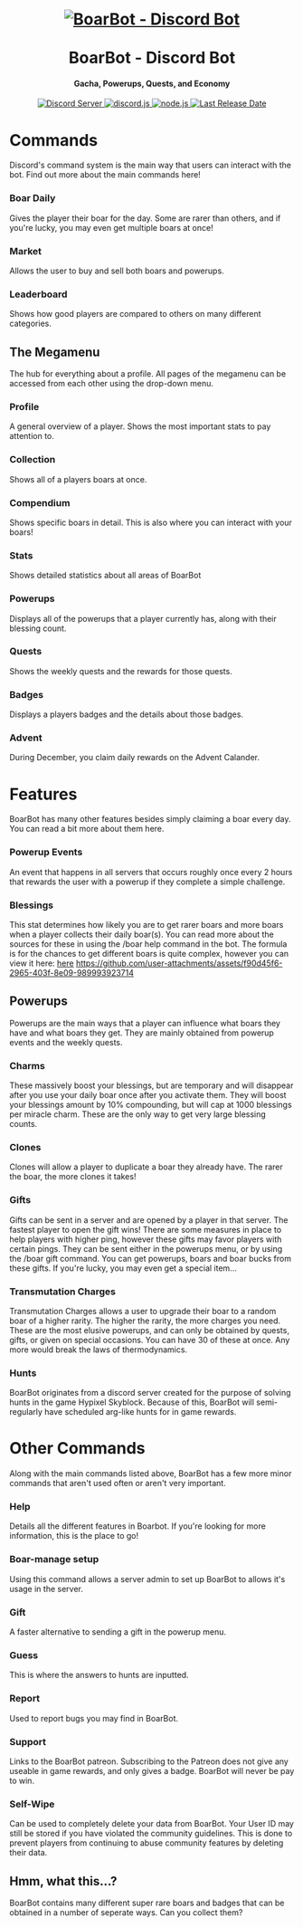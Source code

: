 <h1 align="center">
    <a href="https://github.com/BoarBotDevs/BoarBotJE"><img src="https://github.com/WeslayCodes/BoarBot/assets/60010287/ec7b2217-486c-44e5-b6a1-8814bcef9822" alt="BoarBot - Discord Bot"></a>
    <br><br>
    BoarBot - Discord Bot
    <br>
</h1>
<h4 align="center">Gacha, Powerups, Quests, and Economy</h4>

<p align="center">
    <a href="https://discord.gg/DXSwKHYrCa">
        <img src="https://discord.com/api/guilds/1123708960319475803/widget.png" alt="Discord Server">
    </a>
    <a href="https://github.com/discord-jda/JDA">
        <img src="https://img.shields.io/badge/discord-jda-purple.svg" alt="discord.js">
    </a>
    <a href="https://maven.apache.org/">
        <img src="https://img.shields.io/badge/apache-maven-orange.svg" alt="node.js">
    </a>
    <a href="https://github.com/BoarBotDevs/BoarBotJE">
        <img src="https://img.shields.io/github/last-commit/BoarBotDevs/BoarBotJE/main?logo=github&label=last%20release" alt="Last Release Date">
    </a>
</p>

# Commands
Discord's command system is the main way that users can interact with the bot. Find out more about the main commands here!

### Boar Daily
Gives the player their boar for the day. Some are rarer than others, and if you're lucky, you may even get multiple boars at once!
	
### Market
Allows the user to buy and sell both boars and powerups.
  
### Leaderboard
Shows how good players are compared to others on many different categories. 

## The Megamenu
The hub for everything about a profile. All pages of the megamenu can be accessed from each other using the drop-down menu.

### Profile
A general overview of a player. Shows the most important stats to pay attention to.

### Collection
Shows all of a players boars at once.

### Compendium
Shows specific boars in detail. This is also where you can interact with your boars!

### Stats
Shows detailed statistics about all areas of BoarBot
		
### Powerups
Displays all of the powerups that a player currently has, along with their blessing count.
   
### Quests
Shows the weekly quests and the rewards for those quests.

### Badges
Displays a players badges and the details about those badges.

### Advent
During December, you claim daily rewards on the Advent Calander.

# Features
BoarBot has many other features besides simply claiming a boar every day. You can read a bit more about them here.

### Powerup Events
An event that happens in all servers that occurs roughly once every 2 hours that rewards the user with a powerup if they complete a simple challenge. 

### Blessings
This stat determines how likely you are to get rarer boars and more boars when a player collects their daily boar(s). You can read more about the sources for these in using the /boar help command in the bot. The formula is for the chances to get different boars is quite complex, however you can view it here: <a href="https://www.desmos.com/calculator/74inrkixxa">here</a>
https://github.com/user-attachments/assets/f90d45f6-2965-403f-8e09-989993923714

## Powerups
Powerups are the main ways that a player can influence what boars they have and what boars they get. They are mainly obtained from powerup events and the weekly quests.

### Charms
These massively boost your blessings, but are temporary and will disappear after you use your daily boar once after you activate them. They will boost your blessings amount by 10% compounding, but will cap at 1000 blessings per miracle charm. These are the only way to get very large blessing counts.

### Clones
Clones will allow a player to duplicate a boar they already have. The rarer the boar, the more clones it takes!

### Gifts
Gifts can be sent in a server and are opened by a player in that server. The fastest player to open the gift wins! There are some measures in place to help players with higher ping, however these gifts may favor players with certain pings. They can be sent either in the powerups menu, or by using the /boar gift command. You can get powerups, boars and boar bucks from these gifts. If you're lucky, you may even get a special item...

### Transmutation Charges
Transmutation Charges allows a user to upgrade their boar to a random boar of a higher rarity. The higher the rarity, the more charges you need. These are the most elusive powerups, and can only be obtained by quests, gifts, or given on special occasions. You can have 30 of these at once. Any more would break the laws of thermodynamics.

### Hunts
BoarBot originates from a discord server created for the purpose of solving hunts in the game Hypixel Skyblock. Because of this, BoarBot will semi-regularly have scheduled arg-like hunts for in game rewards.

# Other Commands
Along with the main commands listed above, BoarBot has a few more minor commands that aren't used often or aren't very important.

### Help
Details all the different features in Boarbot. If you're looking for more information, this is the place to go!
  
### Boar-manage setup
Using this command allows a server admin to set up BoarBot to allows it's usage in the server.

### Gift
A faster alternative to sending a gift in the powerup menu.

### Guess
This is where the answers to hunts are inputted.

### Report
Used to report bugs you may find in BoarBot. 
  
### Support
Links to the BoarBot patreon. Subscribing to the Patreon does not give any useable in game rewards, and only gives a badge. BoarBot will never be pay to win.

### Self-Wipe
Can be used to completely delete your data from BoarBot. Your User ID may still be stored if you have violated the community guidelines. This is done to prevent players from continuing to abuse community features by deleting their data.

## Hmm, what this...?
BoarBot contains many different super rare boars and badges that can be obtained in a number of seperate ways. Can you collect them?
